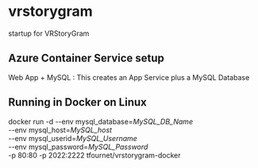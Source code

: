# vrstorygram
startup for VRStoryGram

## Azure Container Service setup

Web App + MySQL : This creates an App Service plus a MySQL Database

## Running in Docker on Linux

docker run -d --env mysql_database=*MySQL_DB_Name* \
    --env mysql_host=*MySQL_host* \
    --env mysql_userid=*MySQL_Username* \
    --env mysql_password=*MySQL_Password* \
    -p 80:80 -p 2022:2222 tfournet/vrstorygram-docker


